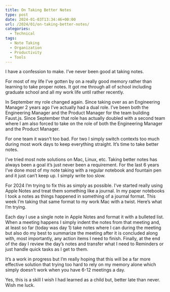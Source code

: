 ```yaml
---
title: On Taking Better Notes
type: post
date: 2024-01-03T13:34:46+00:00
url: /2024/01/on-taking-better-notes/
categories:
  - Technical
tags:
  - Note Taking
  - Organization
  - Productivity
  - Tools
---
```


I have a confession to make. I’ve never been good at taking notes.

For most of my life I’ve gotten by on a really good memory rather than learning to take proper notes. It got me through all of school including graduate school and all my work life until rather recently.

In September my role changed again. Since taking over as an Engineering Manager 2 years ago I’ve actually had a dual role. I’ve been both the Engineering Manager and the Product Manager for the team building Faust.js. Since September that role has actually doubled with a second team where I am also forced to take on the role of both the Engineering Manager and the Product Manager.

For one team it wasn’t too bad. For two I simply switch contexts too much during most work days to keep everything straight. It’s time to take better notes.

I’ve tried most note solutions on Mac, Linux, etc. Taking better notes has always been a goal it’s just never been a requirement. For the last 6 years I’ve done most of my note taking with a regular notebook and fountain pen and it just can’t keep up. I simply write too slow.

For 2024 I’m trying to fix this as simply as possible. I’ve started really using Apple Notes and treat them something like a journal. In my paper notebooks I took a notes as things happened in something of a journal format. This week I’m taking that same format to my work Mac with a twist. Here’s what I’m trying.

Each day I use a single note in Apple Notes and format it with a bulleted list. When a meeting happens I simply indent the notes from that meeting and, at least so far (today was day 1) take notes where I can during the meeting but also do my best to summarize the meeting after it is concluded along with, most importantly, any action items I need to finish. Finally, at the end of the day I review the day’s notes and transfer what I need to Reminders or just handle quick tasks as I get to them.

It’s a work in progress but I’m really hoping that this will be a far more effective solution that trying too hard to rely on my memory alone which simply doesn’t work when you have 6-12 meetings a day.

Yes, this is a skill I wish I had learned as a child but, better late than never. Wish me luck.